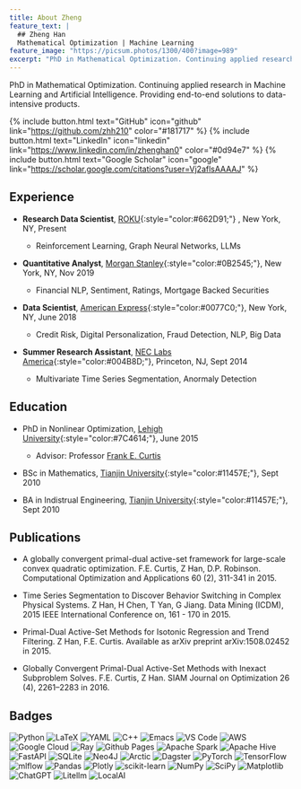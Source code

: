 ```yaml
---
title: About Zheng
feature_text: |
  ## Zheng Han
  Mathematical Optimization | Machine Learning
feature_image: "https://picsum.photos/1300/400?image=989"
excerpt: "PhD in Mathematical Optimization. Continuing applied research in Machine Learning and Artificial Intelligence."
---
```


PhD in Mathematical Optimization. Continuing applied research in Machine Learning and Artificial Intelligence. Providing end-to-end solutions to data-intensive products.

{% include button.html text="GitHub" icon="github" link="https://github.com/zhh210" color="#181717" %} {% include button.html text="LinkedIn" icon="linkedin" link="https://www.linkedin.com/in/zhenghan0" color="#0d94e7" %} {% include button.html text="Google Scholar" icon="google" link="https://scholar.google.com/citations?user=Vj2aflsAAAAJ" %}

## Experience
- **Research Data Scientist**, [ROKU](https://www.roku.com/){:style="color:#662D91;"}
, New York, NY, Present

  - Reinforcement Learning, Graph Neural Networks, LLMs
- **Quantitative Analyst**, [Morgan Stanley](https://www.morganstanley.com/){:style="color:#0B2545;"}, New York, NY, Nov 2019

  - Financial NLP, Sentiment, Ratings, Mortgage Backed Securities

- **Data Scientist**, [American Express](https://www.americanexpress.com/){:style="color:#0077C0;"}, New York, NY, June 2018
  - Credit Risk, Digital Personalization, Fraud Detection, NLP, Big Data
- **Summer Research Assistant**, [NEC Labs America](https://www.nec-labs.com/){:style="color:#004B8D;"}, Princeton, NJ, Sept 2014
  - Multivariate Time Series Segmentation, Anormaly Detection

## Education
- PhD in Nonlinear Optimization, [Lehigh University](https://www2.lehigh.edu/){:style="color:#7C4614;"}, June 2015
  - Advisor: Professor [Frank E. Curtis](https://coral.ise.lehigh.edu/frankecurtis/)

- BSc in Mathematics, [Tianjin University](https://www.tju.edu.cn/english/index.htm){:style="color:#11457E;"}, Sept 2010
- BA in Indistrual Engineering, [Tianjin University](https://www.tju.edu.cn/english/index.htm){:style="color:#11457E;"}, Sept 2010

## Publications

- A globally convergent primal-dual active-set framework for large-scale convex quadratic optimization. F.E. Curtis, Z Han, D.P. Robinson. Computational Optimization and Applications 60 (2), 311-341 in 2015.

- Time Series Segmentation to Discover Behavior Switching in Complex Physical Systems. Z Han, H Chen, T Yan, G Jiang. Data Mining (ICDM), 2015 IEEE International Conference on, 161 - 170 in 2015.

- Primal-Dual Active-Set Methods for Isotonic Regression and Trend Filtering. Z Han, F.E. Curtis. Available as arXiv preprint arXiv:1508.02452 in 2015.

- Globally Convergent Primal-Dual Active-Set Methods with Inexact Subproblem Solves. F.E. Curtis, Z Han. SIAM Journal on Optimization 26 (4), 2261–2283 in 2016.

## Badges
![Python](https://img.shields.io/badge/python-3670A0?style=for-the-badge&logo=python&logoColor=ffdd54)
![LaTeX](https://img.shields.io/badge/latex-%23008080.svg?style=for-the-badge&logo=latex&logoColor=white)
![YAML](https://img.shields.io/badge/yaml-%23ffffff.svg?style=for-the-badge&logo=yaml&logoColor=151515)
![C++](https://img.shields.io/badge/c++-%2300599C.svg?style=for-the-badge&logo=c%2B%2B&logoColor=white)
![Emacs](https://img.shields.io/badge/Emacs-%237F5AB6.svg?&style=for-the-badge&logo=gnu-emacs&logoColor=white)
![VS Code](https://img.shields.io/badge/Visual%20Studio%20Code-0078d7.svg?style=for-the-badge&logo=visual-studio-code&logoColor=white)
![AWS](https://img.shields.io/badge/AWS-%23FF9900.svg?style=for-the-badge&logo=amazon-aws&logoColor=white)
![Google Cloud](https://img.shields.io/badge/GoogleCloud-%234285F4.svg?style=for-the-badge&logo=google-cloud&logoColor=white)
![Ray](https://img.shields.io/badge/Ray-FFA600?style=for-the-badge&logo=ray&logoColor=white)
![Github Pages](https://img.shields.io/badge/github%20pages-121013?style=for-the-badge&logo=github&logoColor=white)
![Apache Spark](https://img.shields.io/badge/Apache%20Spark-FDEE21?style=flat-square&logo=apachespark&logoColor=black)
![Apache Hive](https://img.shields.io/badge/Apache%20Hive-FDEE21?style=for-the-badge&logo=apachehive&logoColor=black)
![FastAPI](https://img.shields.io/badge/FastAPI-005571?style=for-the-badge&logo=fastapi)
![SQLite](https://img.shields.io/badge/sqlite-%2307405e.svg?style=for-the-badge&logo=sqlite&logoColor=white)
![Neo4J](https://img.shields.io/badge/Neo4j-008CC1?style=for-the-badge&logo=neo4j&logoColor=white)
![Arctic](https://img.shields.io/badge/Arctic-346B8D?style=for-the-badge&logo=arctic&logoColor=white)
![Dagster](https://img.shields.io/badge/Dagster-2A2E3B?style=for-the-badge&logo=dagster&logoColor=white)
![PyTorch](https://img.shields.io/badge/PyTorch-%23EE4C2C.svg?style=for-the-badge&logo=PyTorch&logoColor=white)
![TensorFlow](https://img.shields.io/badge/TensorFlow-%23FF6F00.svg?style=for-the-badge&logo=TensorFlow&logoColor=white)
![mlflow](https://img.shields.io/badge/mlflow-%23d9ead3.svg?style=for-the-badge&logo=numpy&logoColor=blue)
![Pandas](https://img.shields.io/badge/pandas-%23150458.svg?style=for-the-badge&logo=pandas&logoColor=white)
![Plotly](https://img.shields.io/badge/Plotly-%233F4F75.svg?style=for-the-badge&logo=plotly&logoColor=white)
![scikit-learn](https://img.shields.io/badge/scikit--learn-%23F7931E.svg?style=for-the-badge&logo=scikit-learn&logoColor=white)
![NumPy](https://img.shields.io/badge/numpy-%23013243.svg?style=for-the-badge&logo=numpy&logoColor=white)
![SciPy](https://img.shields.io/badge/SciPy-%230C55A5.svg?style=for-the-badge&logo=scipy&logoColor=%white)
![Matplotlib](https://img.shields.io/badge/Matplotlib-%23ffffff.svg?style=for-the-badge&logo=Matplotlib&logoColor=black)
![ChatGPT](https://img.shields.io/badge/chatGPT-74aa9c?style=for-the-badge&logo=openai&logoColor=white)
![Litellm](https://img.shields.io/badge/Litellm-2D2D2D?style=for-the-badge&logo=litellm&logoColor=white)
![LocalAI](https://img.shields.io/badge/LocalAI-3B3B3B?style=for-the-badge&logo=localai&logoColor=white)
